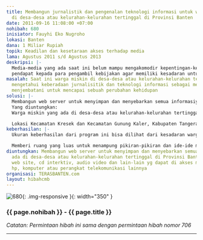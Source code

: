 ```yaml
---
title: Membangun jurnalistik dan pengenalan teknologi informasi untuk warga miskin
  di desa-desa atau kelurahan-kelurahan tertinggal di Provinsi Banten
date: 2011-09-16 11:08:00 +07:00
nohibah: 680
inisiator: Fauyhi Eko Nugroho
lokasi: Banten
dana: 1 Miliar Rupiah
topik: Keadilan dan kesetaraan akses terhadap media
lama: Agustus 2011 s/d Agustus 2013
deskripsi: |-
  Media-media yang ada saat ini belum mampu mengakomodir kepentingan-kepentingan masyarakat miskin yang ada di desa-desa atau kelurahan-kelurahan tertinggal. Akibatnya masyarakat miskin dalam perkembangan media masih tetap terpinggirkan. Dengan proyek ini warga miskin tersebut disadarkan betapa pentingnya memahami dan menguasai jurnalistik dan teknologi informasi sebagai media perubahan bagi dirinya dan lingkungannya, sekaligus juga sebagai media kritik atau menyampaikan
  pendapat kepada para pengambil kebijakan agar memiliki kesadaran untuk membangun dan memberdayakan warga miskin
masalah: Saat ini warga miskin di desa-desa atau kelurahan-kelurahan tertinggal belum
  mengetahui keberadaan jurnalisitik dan teknologi informasi sebagai media yang dapat
  menjembatani untuk mencapai sebuah perubahan kehidupan
solusi: |-
  Membangun web server untuk menyimpan dan menyebarkan semua informasiyang ada di desa-desa atau kelurahan-kelurahan tertinggal di Provinsi Banten dalam bentuk web site, cd interktiv, audio video dan lain-lain yg dapat di akses melalui sms, hp, komputer atau perangkat telekomunikasi lainnya
  Yang diuntungkan:
  Warga miskin yang ada di desa-desa atau kelurahan-kelurahan tertinggal, masyarakat umum, dan Pemerintah Provinsi Banten

  Lokasi Kecamatan Kresek dan Kecamatan Gunung Kaler, Kabupaten Tangerang serta Kecamatan Neglasari dan Kecamatan Benda, Kota Tangerang dan lain-lain
keberhasilan: |-
  Ukuran keberhasilan dari program ini bisa dilihat dari kesadaran warga miskin yang ada di desa-desa atau kelurahan-kelurahan tertinggal untuk menuliskan pikiran-pikiran dan ide-idenya bagi kemajuan mereka

  Memberi ruang yang luas untuk menampung pikiran-pikiran dan ide-ide mereka dalam perangkat teknologi seperti web online dan lain-lain
diuntungkan: Membangun web server untuk menyimpan dan menyebarkan semua informasiyang
  ada di desa-desa atau kelurahan-kelurahan tertinggal di Provinsi Banten dalam bentuk
  web site, cd interktiv, audio video dan lain-lain yg dapat di akses melalui sms,
  hp, komputer atau perangkat telekomunikasi lainnya
organisasi: TERASBANTEN.com
layout: hibahcmb
---
```


![680](/static/img/hibahcmb/680.png){: .img-responsive }{: width="350" }

### {{ page.nohibah }} - {{ page.title }}

*Catatan: Permintaan hibah ini sama dengan permintaan hibah nomor 706*

---


